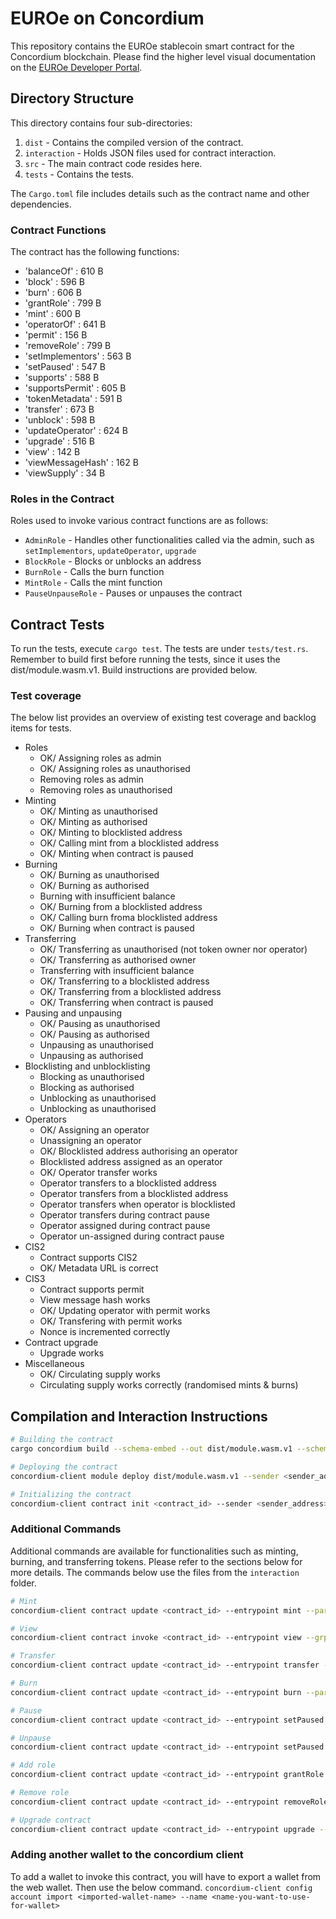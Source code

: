 # EUROe on Concordium

This repository contains the EUROe stablecoin smart contract for the Concordium blockchain. Please find the higher level visual documentation on the [EUROe Developer Portal](https://dev.euroe.com/docs/Stablecoin/overview).

## Directory Structure

This directory contains four sub-directories:
1. `dist` - Contains the compiled version of the contract.
2. `interaction` - Holds JSON files used for contract interaction.
3. `src` - The main contract code resides here.
4. `tests` - Contains the tests.


The `Cargo.toml` file includes details such as the contract name and other dependencies.


### Contract Functions

The contract has the following functions:

  - 'balanceOf'       : 610 B
  - 'block'     : 596 B
  - 'burn'      : 606 B
  - 'grantRole'       : 799 B
  - 'mint'      : 600 B
  - 'operatorOf'      : 641 B
  - 'permit'    : 156 B
  - 'removeRole'      : 799 B
  - 'setImplementors' : 563 B
  - 'setPaused'       : 547 B
  - 'supports'  : 588 B
  - 'supportsPermit'  : 605 B
  - 'tokenMetadata'   : 591 B
  - 'transfer'  : 673 B
  - 'unblock'   : 598 B
  - 'updateOperator'  : 624 B
  - 'upgrade'   : 516 B
  - 'view'      : 142 B
  - 'viewMessageHash' : 162 B
  - 'viewSupply'      : 34 B


### Roles in the Contract

Roles used to invoke various contract functions are as follows:

- `AdminRole` - Handles other functionalities called via the admin, such as `setImplementors`, `updateOperator`, `upgrade`
- `BlockRole` - Blocks or unblocks an address
- `BurnRole` - Calls the burn function
- `MintRole` - Calls the mint function
- `PauseUnpauseRole` - Pauses or unpauses the contract

## Contract Tests

To run the tests, execute `cargo test`.
The tests are under `tests/test.rs`.
Remember to build first before running the tests, since it uses the dist/module.wasm.v1. Build instructions are provided below.



### Test coverage

The below list provides an overview of existing test coverage and backlog items for tests.

- Roles
  - OK/ Assigning roles as admin
  - OK/ Assigning roles as unauthorised
  - Removing roles as admin
  - Removing roles as unauthorised
- Minting
  - OK/ Minting as unauthorised
  - OK/ Minting as authorised
  - OK/ Minting to blocklisted address
  - OK/ Calling mint from a blocklisted address
  - OK/ Minting when contract is paused
- Burning
  - OK/ Burning as unauthorised
  - OK/ Burning as authorised
  - Burning with insufficient balance
  - OK/ Burning from a blocklisted address
  - OK/ Calling burn froma  blocklisted address
  - OK/ Burning when contract is paused
- Transferring 
  - OK/ Transferring as unauthorised (not token owner nor operator)
  - OK/ Transferring as authorised owner
  - Transferring with insufficient balance
  - OK/ Transferring to a blocklisted address
  - OK/ Transferring from a blocklisted address
  - OK/ Transferring when contract is paused
- Pausing and unpausing
  - OK/ Pausing as unauthorised
  - OK/ Pausing as authorised
  - Unpausing as unauthorised
  - Unpausing as authorised
- Blocklisting and unblocklisting
  - Blocking as unauthorised
  - Blocking as authorised
  - Unblocking as unauthorised
  - Unblocking as unauthorised
- Operators
  - OK/ Assigning an operator
  - Unassigning an operator
  - OK/ Blocklisted address authorising an operator
  - Blocklisted address assigned as an operator
  - OK/ Operator transfer works
  - Operator transfers to a blocklisted address
  - Operator transfers from a blocklisted address
  - Operator transfers when operator is blocklisted
  - Operator transfers during contract pause
  - Operator assigned during contract pause
  - Operator un-assigned during contract pause
- CIS2
  - Contract supports CIS2
  - OK/ Metadata URL is correct
- CIS3
  - Contract supports permit
  - View message hash works
  - OK/ Updating operator with permit works
  - OK/ Transfering with permit works
  - Nonce is incremented correctly
- Contract upgrade
  - Upgrade works 
- Miscellaneous
  - OK/ Circulating supply works
  - Circulating supply works correctly (randomised mints & burns)


## Compilation and Interaction Instructions

```bash
# Building the contract
cargo concordium build --schema-embed --out dist/module.wasm.v1 --schema-out dist/schema.bin

# Deploying the contract
concordium-client module deploy dist/module.wasm.v1 --sender <sender_address> --name euroe_stablecoin --energy 6000 --grpc-ip node.testnet.concordium.com --grpc-port 20000

# Initializing the contract
concordium-client contract init <contract_id> --sender <sender_address> --contract euroe_stablecoin --energy 6000 --grpc-ip node.testnet.concordium.com --grpc-port 20000
```

### Additional Commands

Additional commands are available for functionalities such as minting, burning, and transferring tokens. Please refer to the sections below for more details.
The commands below use the files from the `interaction` folder.

```bash
# Mint
concordium-client contract update <contract_id> --entrypoint mint --parameter-json interaction/mint2.json --schema dist/schema.bin --sender <sender_address> --energy 6000 --grpc-ip node.testnet.concordium.com --grpc-port 20000

# View
concordium-client contract invoke <contract_id> --entrypoint view --grpc-ip node.testnet.concordium.com --grpc-port 20000

# Transfer
concordium-client contract update <contract_id> --entrypoint transfer --parameter-json interaction/transfer.json --sender <sender_address> --energy 6000 --grpc-ip node.testnet.concordium.com --grpc-port 20000

# Burn
concordium-client contract update <contract_id> --entrypoint burn --parameter-json interaction/burn.json --sender <sender_address> --energy 6000 --grpc-ip node.testnet.concordium.com --grpc-port 20000

# Pause
concordium-client contract update <contract_id> --entrypoint setPaused --parameter-json interaction/pause.json --sender <sender_address> --energy 6000 --grpc-ip node.testnet.concordium.com --grpc-port 20000

# Unpause
concordium-client contract update <contract_id> --entrypoint setPaused --parameter-json interaction/pause.json --sender <sender_address> --energy 6000 --grpc-ip node.testnet.concordium.com --grpc-port 20000

# Add role
concordium-client contract update <contract_id> --entrypoint grantRole --parameter-json interaction/auth.json --schema dist/schema.bin --sender <sender_address> --energy 6000 --grpc-ip node.testnet.concordium.com --grpc-port 20000

# Remove role
concordium-client contract update <contract_id> --entrypoint removeRole --parameter-json interaction/auth.json --schema dist/schema.bin --sender <sender_address> --energy 6000 --grpc-ip node.testnet.concordium.com --grpc-port 20000

# Upgrade contract
concordium-client contract update <contract_id> --entrypoint upgrade --parameter-json interaction/upgrade.json --energy 5000 --sender <sender_address> --grpc-ip node.testnet.concordium.com --grpc-port 20000

```


### Adding another wallet to the concordium client 
To add a wallet to invoke this contract, you will have to export a wallet from the web wallet.
Then use the below command.
`concordium-client config account import <imported-wallet-name> --name <name-you-want-to-use-for-wallet>`